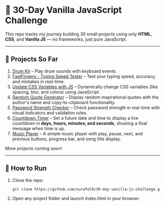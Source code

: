 # 🧠 30-Day Vanilla JavaScript Challenge

This repo tracks my journey building 30 small projects using only **HTML**, **CSS**, and **Vanilla JS** — no frameworks, just pure JavaScript.

---

## 📅 Projects So Far

1. [Drum Kit](./Day-01-Drum-Kit) – Play drum sounds with keyboard events.
2. [FastFingers - Typing Speed Tester](./Day-02-FastFingers%20-%20Typing%20Speed%20Tester) – Test your typing speed, accuracy, and mistakes in real-time.
3. [Update CSS Variables with JS](./Day-03-Update%20CSS%20Variables%20with%20JS) – Dynamically change CSS variables (like spacing, blur, and colors) using JavaScript.
4. [Random Quote Generator](./Day-04-Random%20Quote%20Generator) – Display random inspirational quotes with the author's name and copy-to-clipboard functionality.
5. [Password Strength Checker](./Day-05-Password%20Strength%20Checker) – Check password strength in real-time with visual indicators and validation rules.
6. [Countdown Timer](./Day-06-Countdown%20Timer) – Set a future date and time to display a live countdown in **days, hours, minutes, and seconds**, showing a final message when time is up.
7. [Music Player](./Day-07-%20Music%20Player) – A simple music player with play, pause, next, and previous buttons, progress bar, and song title display.

More projects coming soon!

---

## 🚀 How to Run

1. Clone the repo:
   ```bash
   git clone https://github.com/surafel9/30-day-vanilla-js-challenge.git
   ```
2. Open any project folder and launch index.html in your browser.

